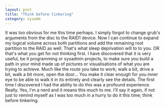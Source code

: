 ```yaml
---
layout: post
title: "Think before tinkering"
category: sysadm
---
```


It was too obvious for me this time perhaps. 
I simply forgot to change grub's arguments from the disc to the RAID1 device. 
Now I can continue to expand my logical volume across both partitions and add the remaining root partition to the RAID as well. 
That's what sleep deprivation will to to you. OR that's what you get for not thinking first. I have discovered that it is very useful, be it programming or sysadmin projects, to make sure you build a path in your mind made up of pictures or visualisations of what you are trying to achieve. Much like the route you take to work; walk a bit, drive a bit, walk a bit more, open the door... You make it clear enough for you inner eye to be able to walk it in its entirety and clearly see the details. The first time I discovered I had the ability to do this was a profound experience. Really. Yes, I'm a nerd and it means this much to me. 
I'll say it again, if not just to remind myself as I was too much in a hurry to do it this time; think before tinkering. 
